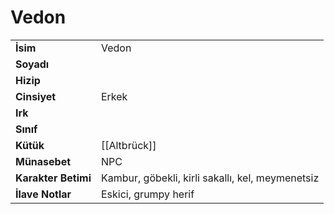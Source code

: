 # Vedon   
|  |  |  
|---|---|  
| **İsim** | Vedon|  
| **Soyadı** | |  
| **Hizip** | |  
| **Cinsiyet** | Erkek|  
| **Irk** | |  
| **Sınıf** | |  
| **Kütük** | [[Altbrück]]|  
| **Münasebet** | NPC|  
| **Karakter Betimi** | Kambur, göbekli, kirli sakallı, kel, meymenetsiz|  
| **İlave Notlar** | Eskici, grumpy herif|  
